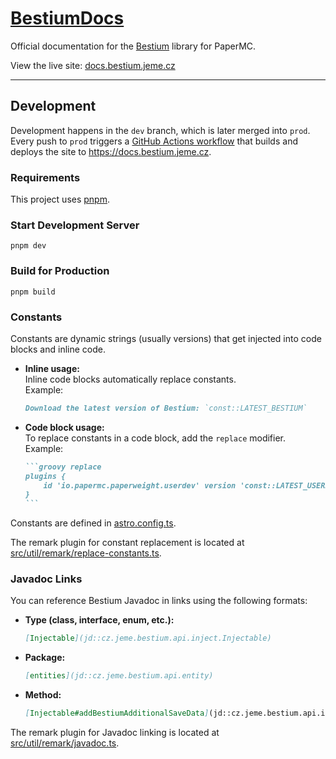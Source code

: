 # [BestiumDocs](https://docs.bestium.jeme.cz)

Official documentation for the [Bestium](https://github.com/huzvanec/Bestium) library for PaperMC.

View the live site: [docs.bestium.jeme.cz](https://docs.bestium.jeme.cz)

---

## Development
Development happens in the `dev` branch, which is later merged into `prod`.
Every push to `prod` triggers a [GitHub Actions workflow](https://github.com/huzvanec/BestiumDocs/blob/prod/.github/workflows/deploy-docs.yml) that builds and deploys the site to https://docs.bestium.jeme.cz.

### Requirements
This project uses [pnpm](https://pnpm.io/).

### Start Development Server
```shell
pnpm dev
```

### Build for Production
```shell
pnpm build
```
### Constants

Constants are dynamic strings (usually versions) that get injected into code blocks and inline code.

- **Inline usage:**  
  Inline code blocks automatically replace constants.  
  Example:  
  ```md
  Download the latest version of Bestium: `const::LATEST_BESTIUM`
  ```

- **Code block usage:**  
  To replace constants in a code block, add the `replace` modifier.  
  Example:  
  ````md
  ```groovy replace
  plugins {
      id 'io.papermc.paperweight.userdev' version 'const::LATEST_USERDEV'
  }
  ```
  ````

Constants are defined in [astro.config.ts](./astro.config.ts).

The remark plugin for constant replacement is located at [src/util/remark/replace-constants.ts](./src/util/remark/replace-constants.ts).

### Javadoc Links
You can reference Bestium Javadoc in links using the following formats:
- **Type (class, interface, enum, etc.):**
    ```md
    [Injectable](jd::cz.jeme.bestium.api.inject.Injectable)
    ```

- **Package:**
    ```md
    [entities](jd::cz.jeme.bestium.api.entity)
    ```

- **Method:**
    ```md
    [Injectable#addBestiumAdditionalSaveData](jd::cz.jeme.bestium.api.inject.Injectable#addBestiumAdditionalSaveData(net.minecraft.world.level.storage.ValueOutput output))
    ```

The remark plugin for Javadoc linking is located at [ src/util/remark/javadoc.ts](./src/util/remark/javadoc.ts).